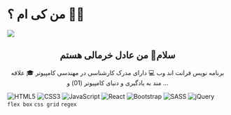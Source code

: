 # من کی ام ؟ 👨‍💻
<img align="center" src="https://user-images.githubusercontent.com/74038190/212748842-9fcbad5b-6173-4175-8a61-521f3dbb7514.gif" >
<h2 align="center">
  سلام👋 من عادل خرمالی هستم
</h2>
<p align="center">
  برنامه نویس فرانت اند وب 💻 دارای مدرک کارشناسی در مهندسی کامپیوتر 🎓 علاقه مند به یادگیری و دنیای کامپیوتر (01)  و ...
</p>

![HTML5](https://img.shields.io/badge/html5-%23E34F26.svg?style=for-the-badge&logo=html5&logoColor=white)
![CSS3](https://img.shields.io/badge/css3-%231572B6.svg?style=for-the-badge&logo=css3&logoColor=white)
![JavaScript](https://img.shields.io/badge/javascript-%23323330.svg?style=for-the-badge&logo=javascript&logoColor=%23F7DF1E)
![React](https://img.shields.io/badge/react-%2320232a.svg?style=for-the-badge&logo=react&logoColor=%2361DAFB)
![Bootstrap](https://img.shields.io/badge/bootstrap-%238511FA.svg?style=for-the-badge&logo=bootstrap&logoColor=white)
![SASS](https://img.shields.io/badge/SASS-hotpink.svg?style=for-the-badge&logo=SASS&logoColor=white)
![jQuery](https://img.shields.io/badge/jquery-%230769AD.svg?style=for-the-badge&logo=jquery&logoColor=white)
`flex box`
`css grid`
`regex`
